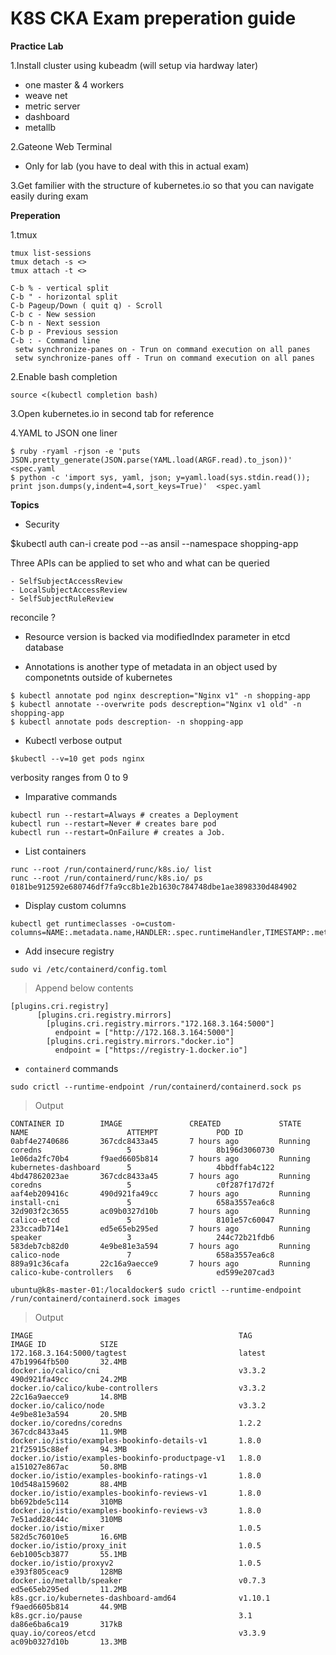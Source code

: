# K8S CKA Exam preperation guide


**Practice Lab**

1.Install cluster using kubeadm (will setup via hardway later)
 - one master & 4 workers
 - weave net
 - metric server
 - dashboard
 - metallb

2.Gateone Web Terminal 
 - Only for lab (you have to deal with this in actual exam)

3.Get familier with the structure of kubernetes.io so that you can navigate easily during exam

**Preperation**

1.tmux

```
tmux list-sessions
tmux detach -s <>
tmux attach -t <>

C-b % - vertical split
C-b " - horizontal split
C-b Pageup/Down ( quit q) - Scroll
C-b c - New session
C-b n - Next session
C-b p - Previous session 
C-b : - Command line
 setw synchronize-panes on - Trun on command execution on all panes
 setw synchronize-panes off - Trun on command execution on all panes
```

2.Enable bash completion 
```
source <(kubectl completion bash)
```
3.Open kubernetes.io in second tab for reference

4.YAML to JSON one liner
```
$ ruby -ryaml -rjson -e 'puts JSON.pretty_generate(JSON.parse(YAML.load(ARGF.read).to_json))' <spec.yaml
$ python -c 'import sys, yaml, json; y=yaml.load(sys.stdin.read()); print json.dumps(y,indent=4,sort_keys=True)'  <spec.yaml
```

**Topics**
* Security

$kubectl auth can-i create pod --as ansil --namespace shopping-app

Three APIs can be applied to set who and what can be queried 
```
- SelfSubjectAccessReview
- LocalSubjectAccessReview
- SelfSubjectRuleReview
```
reconcile ?

- Resource version is backed via modifiedIndex parameter in etcd database
* Annotations is another type of metadata in an object used by componetnts outside of kubernetes
```
$ kubectl annotate pod nginx descreption="Nginx v1" -n shopping-app
$ kubectl annotate --overwrite pods descreption="Nginx v1 old" -n shopping-app
$ kubectl annotate pods descreption- -n shopping-app
```
* Kubectl verbose output
```
$kubectl --v=10 get pods nginx
```
verbosity ranges from 0 to 9 
* Imparative commands 
```
kubectl run --restart=Always # creates a Deployment
kubectl run --restart=Never # creates bare pod
kubectl run --restart=OnFailure # creates a Job.
```
* List containers 
```
runc --root /run/containerd/runc/k8s.io/ list
runc --root /run/containerd/runc/k8s.io/ ps 0181be912592e680746df7fa9cc8b1e2b1630c784748dbe1ae3898330d484902
``` 
* Display custom columns
```
kubectl get runtimeclasses -o=custom-columns=NAME:.metadata.name,HANDLER:.spec.runtimeHandler,TIMESTAMP:.metadata.creationTimestamp
```
* Add insecure registry
```
sudo vi /etc/containerd/config.toml
```
>Append below contents
```
[plugins.cri.registry]
      [plugins.cri.registry.mirrors]
        [plugins.cri.registry.mirrors."172.168.3.164:5000"]
          endpoint = ["http://172.168.3.164:5000"]
        [plugins.cri.registry.mirrors."docker.io"]
          endpoint = ["https://registry-1.docker.io"]
```

* `containerd` commands 

```
sudo crictl --runtime-endpoint /run/containerd/containerd.sock ps
```
>Output
```
CONTAINER ID        IMAGE               CREATED             STATE               NAME                      ATTEMPT             POD ID
0abf4e2740686       367cdc8433a45       7 hours ago         Running             coredns                   5                   8b196d3060730
1e06da2fc70b4       f9aed6605b814       7 hours ago         Running             kubernetes-dashboard      5                   4bbdffab4c122
4bd47862023ae       367cdc8433a45       7 hours ago         Running             coredns                   5                   c0f287f17d72f
aaf4eb209416c       490d921fa49cc       7 hours ago         Running             install-cni               5                   658a3557ea6c8
32d903f2c3655       ac09b0327d10b       7 hours ago         Running             calico-etcd               5                   8101e57c60047
233ccadb714e1       ed5e65eb295ed       7 hours ago         Running             speaker                   3                   244c72b21fdb6
583deb7cb82d0       4e9be81e3a594       7 hours ago         Running             calico-node               7                   658a3557ea6c8
889a91c36cafa       22c16a9aecce9       7 hours ago         Running             calico-kube-controllers   6                   ed599e207cad3
```
```
ubuntu@k8s-master-01:/localdocker$ sudo crictl --runtime-endpoint /run/containerd/containerd.sock images
```
>Output

```
IMAGE                                              TAG                 IMAGE ID            SIZE
172.168.3.164:5000/tagtest                         latest              47b19964fb500       32.4MB
docker.io/calico/cni                               v3.3.2              490d921fa49cc       24.2MB
docker.io/calico/kube-controllers                  v3.3.2              22c16a9aecce9       14.8MB
docker.io/calico/node                              v3.3.2              4e9be81e3a594       20.5MB
docker.io/coredns/coredns                          1.2.2               367cdc8433a45       11.9MB
docker.io/istio/examples-bookinfo-details-v1       1.8.0               21f25915c88ef       94.3MB
docker.io/istio/examples-bookinfo-productpage-v1   1.8.0               a151027e867ac       50.8MB
docker.io/istio/examples-bookinfo-ratings-v1       1.8.0               10d548a159602       88.4MB
docker.io/istio/examples-bookinfo-reviews-v1       1.8.0               bb692bde5c114       310MB
docker.io/istio/examples-bookinfo-reviews-v3       1.8.0               7e51add28c44c       310MB
docker.io/istio/mixer                              1.0.5               582d5c76010e5       16.6MB
docker.io/istio/proxy_init                         1.0.5               6eb1005cb3877       55.1MB
docker.io/istio/proxyv2                            1.0.5               e393f805ceac9       128MB
docker.io/metallb/speaker                          v0.7.3              ed5e65eb295ed       11.2MB
k8s.gcr.io/kubernetes-dashboard-amd64              v1.10.1             f9aed6605b814       44.9MB
k8s.gcr.io/pause                                   3.1                 da86e6ba6ca19       317kB
quay.io/coreos/etcd                                v3.3.9              ac09b0327d10b       13.3MB

```
